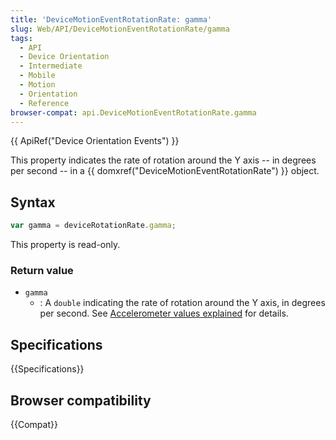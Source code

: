 ```yaml
---
title: 'DeviceMotionEventRotationRate: gamma'
slug: Web/API/DeviceMotionEventRotationRate/gamma
tags:
  - API
  - Device Orientation
  - Intermediate
  - Mobile
  - Motion
  - Orientation
  - Reference
browser-compat: api.DeviceMotionEventRotationRate.gamma
---
```

{{ ApiRef("Device Orientation Events") }}

This property indicates the rate of rotation around the Y axis -- in degrees per second
\-- in a {{ domxref("DeviceMotionEventRotationRate") }} object.

## Syntax

```js
var gamma = deviceRotationRate.gamma;
```

This property is read-only.

### Return value

- `gamma`
  - : A `double` indicating the rate of rotation around the Y axis, in degrees
    per second. See [Accelerometer
    values explained](/en-US/docs/Web/API/Detecting_device_orientation#accelerometer_values_explained) for details.

## Specifications

{{Specifications}}

## Browser compatibility

{{Compat}}

